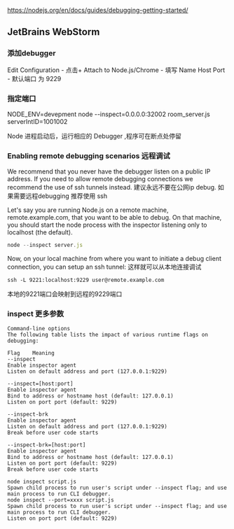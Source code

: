 https://nodejs.org/en/docs/guides/debugging-getting-started/

## JetBrains WebStorm
### 添加debugger
Edit Configuration - 点击+  Attach to Node.js/Chrome  -  填写 Name Host Port - 默认端口 为 9229

### 指定端口
NODE_ENV=devepment node --inspect=0.0.0.0:32002 room_server.js serverIntID=1001002

Node 进程启动后，运行相应的 Debugger ,程序可在断点处停留

### Enabling remote debugging scenarios 远程调试
We recommend that you never have the debugger listen on a public IP address. If you need to allow remote debugging connections we recommend the use of ssh tunnels instead. 
建议永远不要在公网ip debug. 如果需要远程debugging 推荐使用 ssh

Let's say you are running Node.js on a remote machine, remote.example.com, that you want to be able to debug. On that machine, you should start the node process with the inspector listening only to localhost (the default).
```js
node --inspect server.js
```
Now, on your local machine from where you want to initiate a debug client connection, you can setup an ssh tunnel:
这样就可以从本地连接调试
```
ssh -L 9221:localhost:9229 user@remote.example.com
```
本地的9221端口会映射到远程的9229端口


### inspect 更多参数
```
Command-line options
The following table lists the impact of various runtime flags on debugging:

Flag	Meaning
--inspect	
Enable inspector agent
Listen on default address and port (127.0.0.1:9229)

--inspect=[host:port]	
Enable inspector agent
Bind to address or hostname host (default: 127.0.0.1)
Listen on port port (default: 9229)

--inspect-brk	
Enable inspector agent
Listen on default address and port (127.0.0.1:9229)
Break before user code starts

--inspect-brk=[host:port]	
Enable inspector agent
Bind to address or hostname host (default: 127.0.0.1)
Listen on port port (default: 9229)
Break before user code starts

node inspect script.js	
Spawn child process to run user's script under --inspect flag; and use main process to run CLI debugger.
node inspect --port=xxxx script.js	
Spawn child process to run user's script under --inspect flag; and use main process to run CLI debugger.
Listen on port port (default: 9229)
```